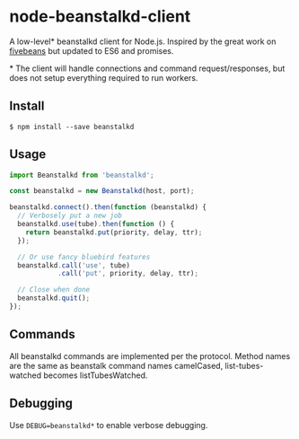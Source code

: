 # node-beanstalkd-client

A low-level* beanstalkd client for Node.js.
Inspired by the great work on [fivebeans](https://github.com/ceejbot/fivebeans) but updated to ES6 and promises.

\* The client will handle connections and command request/responses, but does not setup everything required to run workers.

## Install

`$ npm install --save beanstalkd`

## Usage

```js
import Beanstalkd from 'beanstalkd';

const beanstalkd = new Beanstalkd(host, port);

beanstalkd.connect().then(function (beanstalkd) {
  // Verbosely put a new job
  beanstalkd.use(tube).then(function () {
    return beanstalkd.put(priority, delay, ttr);
  });

  // Or use fancy bluebird features
  beanstalkd.call('use', tube)
            .call('put', priority, delay, ttr);

  // Close when done
  beanstalkd.quit();
});
```

## Commands

All beanstalkd commands are implemented per the protocol.
Method names are the same as beanstalk command names camelCased, list-tubes-watched becomes listTubesWatched. 

## Debugging

Use `DEBUG=beanstalkd*` to enable verbose debugging.
